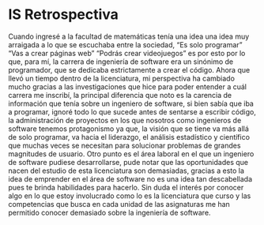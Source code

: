 # IS Retrospectiva

Cuando ingresé a la facultad de matemáticas tenía una idea una idea muy arraigada a lo que se escuchaba entre la sociedad, “Es solo programar” “Vas a crear páginas web” “Podrás crear videojuegos” es por esto por lo que, para mí, la carrera de ingeniería de software era un sinónimo de programador, que se dedicaba estrictamente a crear el código. 
Ahora que llevó un tiempo dentro de la licenciatura, mi perspectiva ha cambiado mucho gracias a las investigaciones que hice para poder entender a cuál carrera me inscribí, la principal diferencia que noto es la carencia de información que tenía sobre un ingeniero de software, si bien sabía que iba a programar, ignoré todo lo que sucede antes de sentarse a escribir código, la administración de proyectos en los que nosotros como ingenieros de software tenemos protagonismo ya que, la visión que se tiene va más allá de solo programar, va hacia el liderazgo, el análisis estadístico y científico que muchas veces se necesitan para solucionar problemas de grandes magnitudes de usuario.
Otro punto es el área laboral en el que un ingeniero de software pudiese desarrollarse, pude notar que las oportunidades que nacen del estudio de esta licenciatura son demasiadas, gracias a esto la idea de emprender en el área de software no es una idea tan descabellada pues te brinda habilidades para hacerlo. Sin duda el interés por conocer algo en lo que estoy involucrado como lo es la licenciatura que curso y las competencias que busca en cada unidad de las asignaturas me han permitido conocer demasiado sobre la ingeniería de software.
